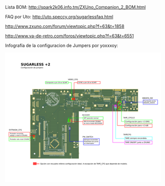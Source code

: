 Lista BOM: http://spark2k06.info.tm/ZXUno_Companion_2_BOM.html

FAQ por Uto: http://uto.speccy.org/sugarlessfaq.html

http://www.zxuno.com/forum/viewtopic.php?f=63&t=1858

http://www.va-de-retro.com/foros/viewtopic.php?f=63&t=6551

Infografía de la configuracion de Jumpers por yoxxxoy:

![alt text](Jumpers_CFG.png "Jumpers")
